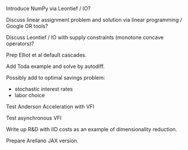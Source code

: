 Introduce NumPy via Leontief / IO?

Discuss linear assignment problem and solution via linear programming / Google
OR tools?

Discuss Leontief / IO with supply constraints (monotone concave operators)?

Prep Elliot et al default cascades.

Add Toda example and solve by autodiff.

Possibly add to optimal savings problem:

- stochastic interest rates 
- labor choice 

Test Anderson Acceleration with VFI

Test asynchronous VFI

Write up R&D with IID costs as an example of dimensionality reduction.

Prepare Arellano JAX version.


